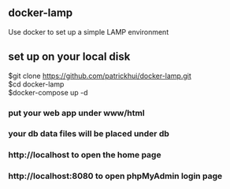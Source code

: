 ## docker-lamp
Use docker to set up a simple LAMP environment 

## set up on your local disk
$git clone https://github.com/patrickhui/docker-lamp.git \
$cd docker-lamp \
$docker-compose up -d 

### put your web app under **www/html**
### your db data files will be placed under **db**
### http://localhost to open the home page
### http://localhost:8080 to open phpMyAdmin login page
